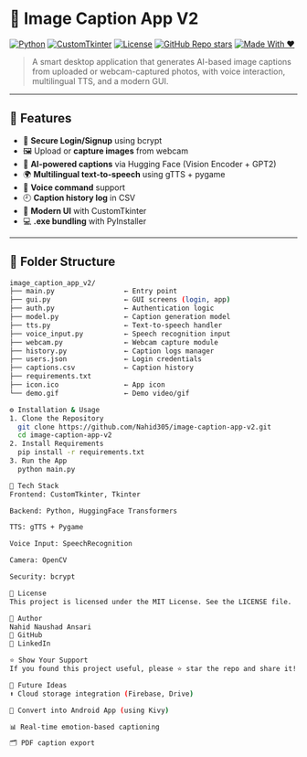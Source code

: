 # 🧠 Image Caption App V2

[![Python](https://img.shields.io/badge/Python-3.10-blue?logo=python)](https://www.python.org/)
[![CustomTkinter](https://img.shields.io/badge/CustomTkinter-GUI-brightgreen)](https://github.com/TomSchimansky/CustomTkinter)
[![License](https://img.shields.io/badge/License-MIT-yellow.svg)](LICENSE)
[![GitHub Repo stars](https://img.shields.io/github/stars/Nahid305/image-caption-app-v2?style=social)](https://github.com/Nahid305/image-caption-app-v2)
[![Made With ❤️](https://img.shields.io/badge/Made%20with-%F0%9F%96%A4-red)](#)

> A smart desktop application that generates AI-based image captions from uploaded or webcam-captured photos, with voice interaction, multilingual TTS, and a modern GUI.

---

## 🚀 Features

- 🔐 **Secure Login/Signup** using bcrypt
- 🖼️ Upload or **capture images** from webcam
- 🤖 **AI-powered captions** via Hugging Face (Vision Encoder + GPT2)
- 🌍 **Multilingual text-to-speech** using gTTS + pygame
- 🎤 **Voice command** support
- 🕘 **Caption history log** in CSV
- 🎨 **Modern UI** with CustomTkinter
- 💻 **.exe bundling** with PyInstaller

---

## 📂 Folder Structure

```bash
image_caption_app_v2/
├── main.py                 ← Entry point
├── gui.py                  ← GUI screens (login, app)
├── auth.py                 ← Authentication logic
├── model.py                ← Caption generation model
├── tts.py                  ← Text-to-speech handler
├── voice_input.py          ← Speech recognition input
├── webcam.py               ← Webcam capture module
├── history.py              ← Caption logs manager
├── users.json              ← Login credentials
├── captions.csv            ← Caption history
├── requirements.txt
├── icon.ico                ← App icon
└── demo.gif                ← Demo video/gif

⚙️ Installation & Usage
1. Clone the Repository
  git clone https://github.com/Nahid305/image-caption-app-v2.git
  cd image-caption-app-v2
2. Install Requirements
  pip install -r requirements.txt
3. Run the App
  python main.py

🧠 Tech Stack
Frontend: CustomTkinter, Tkinter

Backend: Python, HuggingFace Transformers

TTS: gTTS + Pygame

Voice Input: SpeechRecognition

Camera: OpenCV

Security: bcrypt

📄 License
This project is licensed under the MIT License. See the LICENSE file.

👤 Author
Nahid Naushad Ansari
🔗 GitHub
💼 LinkedIn

⭐ Show Your Support
If you found this project useful, please ⭐ star the repo and share it!

📌 Future Ideas
⬆️ Cloud storage integration (Firebase, Drive)

📱 Convert into Android App (using Kivy)

📊 Real-time emotion-based captioning

🗂️ PDF caption export


